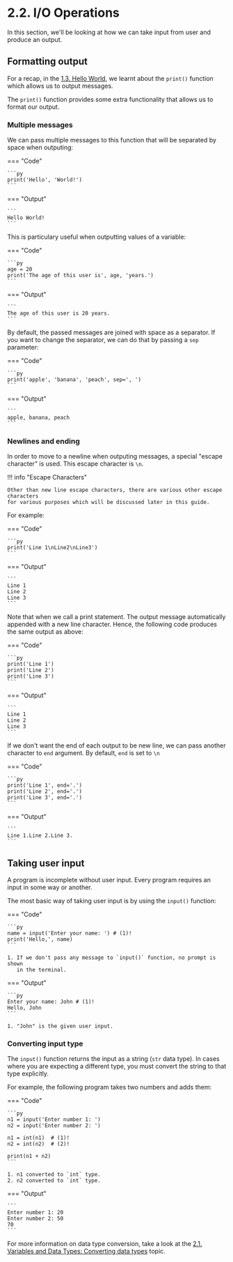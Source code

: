 # 2.2. I/O Operations
In this section, we'll be looking at how we can take input from user and produce an output.

## Formatting output
For a recap, in the [1.3. Hello World](../../getting-started/the-first-program), we learnt
about the `print()` function which allows us to output messages.

The `print()` function provides some extra functionality that allows us to format our output.

### Multiple messages
We can pass multiple messages to this function that will be separated by space
when outputing:

=== "Code"

    ```py
    print('Hello', 'World!')
    ```

=== "Output"

    ```
    Hello World!
    ```

This is particulary useful when outputting values of a variable:

=== "Code"

    ```py
    age = 20
    print('The age of this user is', age, 'years.')
    ```

=== "Output"

    ```
    The age of this user is 20 years.
    ```

By default, the passed messages are joined with space as a separator. If you want
to change the separator, we can do that by passing a `sep` parameter:

=== "Code"

    ```py
    print('apple', 'banana', 'peach', sep=', ')
    ```

=== "Output"

    ```
    apple, banana, peach
    ```

### Newlines and ending
In order to move to a newline when outputing messages, a special "escape character" is used. 
This escape character is ``\n``.

!!! info "Escape Characters"

    Other than new line escape characters, there are various other escape characters
    for various purposes which will be discussed later in this guide.

For example:

=== "Code"

    ```py
    print('Line 1\nLine2\nLine3')
    ```

=== "Output"

    ```
    Line 1
    Line 2
    Line 3
    ```

Note that when we call a print statement. The output message automatically appended with
a new line character. Hence, the following code produces the same output as above:

=== "Code"

    ```py
    print('Line 1')
    print('Line 2')
    print('Line 3')
    ```

=== "Output"

    ```
    Line 1
    Line 2
    Line 3
    ```

If we don't want the end of each output to be new line, we can pass another character
to `end` argument. By default, `end` is set to `\n`

=== "Code"

    ```py
    print('Line 1', end='.')
    print('Line 2', end='.')
    print('Line 3', end='.')
    ```

=== "Output"

    ```
    Line 1.Line 2.Line 3.
    ```


## Taking user input
A program is incomplete without user input. Every program requires an input in some
way or another.

The most basic way of taking user input is by using the `input()` function:

=== "Code"

    ```py
    name = input('Enter your name: ') # (1)!
    print('Hello,', name)
    ```

    1. If we don't pass any message to `input()` function, no prompt is shown
       in the terminal.

=== "Output"

    ```py
    Enter your name: John # (1)!
    Hello, John
    ```

    1. "John" is the given user input.

### Converting input type
The `input()` function returns the input as a string (`str` data type). In cases
where you are expecting a different type, you must convert the string to that type
explicitly.

For example, the following program takes two numbers and adds them:

=== "Code"

    ```py
    n1 = input('Enter number 1: ')
    n2 = input('Enter number 2: ')

    n1 = int(n1)  # (1)!
    n2 = int(n2)  # (2)!

    print(n1 + n2)
    ```

    1. n1 converted to `int` type.
    2. n2 converted to `int` type.

=== "Output"

    ```
    Enter number 1: 20
    Enter number 2: 50
    70
    ```

For more information on data type conversion, take a look at the
[2.1. Variables and Data Types: Converting data types](./variables-and-data-types.md#converting-data-types) topic.
